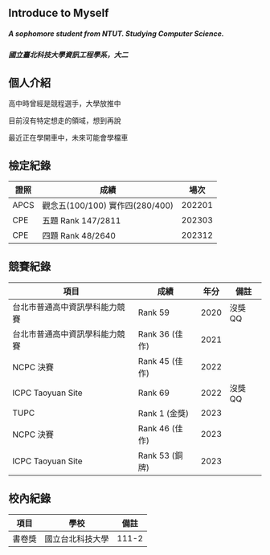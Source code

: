 ## Introduce to Myself

##### A sophomore student from NTUT. Studying Computer Science.

##### 國立臺北科技大學資訊工程學系，大二


## 個人介紹

高中時曾經是競程選手，大學放推中

目前沒有特定想走的領域，想到再說

最近正在學開車中，未來可能會學檔車

## 檢定紀錄

| 證照 | 成績 | 場次 |
| -------- | -------- | -------- |
| APCS     | 觀念五(100/100) 實作四(280/400)     | 202201     |
| CPE     | 五題 Rank 147/2811  | 202303     |
| CPE     | 四題 Rank 48/2640    | 202312    |

## 競賽紀錄

| 項目 | 成績 |年分| 備註 |
| -------- | -------- |---| -------- |
| 台北市普通高中資訊學科能力競賽     | Rank 59    | 2020    |沒獎QQ|
| 台北市普通高中資訊學科能力競賽     | Rank 36 (佳作)   | 2021    ||
| NCPC 決賽    | Rank 45 (佳作)   | 2022    ||
| ICPC Taoyuan Site    | Rank 69   | 2022    |沒獎QQ|
| TUPC     | Rank 1 (金獎)  | 2023    ||
| NCPC 決賽    | Rank 46 (佳作)   | 2023    ||
| ICPC Taoyuan Site    | Rank 53 (銅牌)   | 2023    ||

## 校內紀錄

| 項目 | 學校 | 備註 |
| -------- | -------- | -------- |
| 書卷獎     | 國立台北科技大學    | 111-2     |



<!--
**kesshoban3310/kesshoban3310** is a ✨ _special_ ✨ repository because its `README.md` (this file) appears on your GitHub profile.

Here are some ideas to get you started:

- 🔭 I’m currently working on ...
- 🌱 I’m currently learning ...
- 👯 I’m looking to collaborate on ...
- 🤔 I’m looking for help with ...
- 💬 Ask me about ...
- 📫 How to reach me: ...
- 😄 Pronouns: ...
- ⚡ Fun fact: ...
-->
